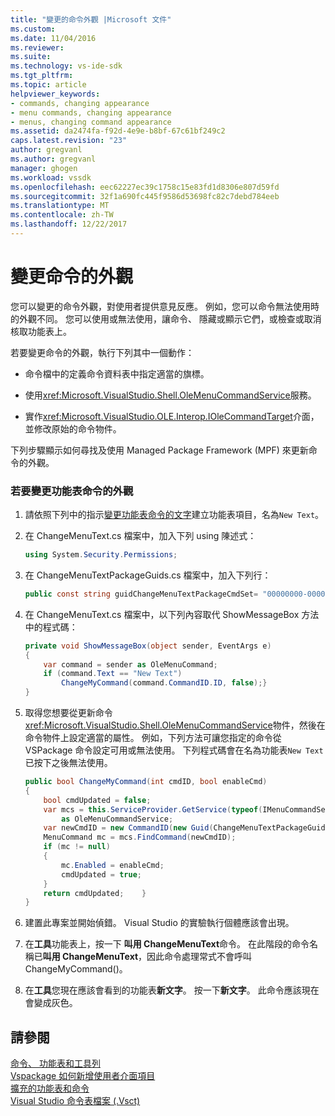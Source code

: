 ```yaml
---
title: "變更的命令外觀 |Microsoft 文件"
ms.custom: 
ms.date: 11/04/2016
ms.reviewer: 
ms.suite: 
ms.technology: vs-ide-sdk
ms.tgt_pltfrm: 
ms.topic: article
helpviewer_keywords:
- commands, changing appearance
- menu commands, changing appearance
- menus, changing command appearance
ms.assetid: da2474fa-f92d-4e9e-b8bf-67c61bf249c2
caps.latest.revision: "23"
author: gregvanl
ms.author: gregvanl
manager: ghogen
ms.workload: vssdk
ms.openlocfilehash: eec62227ec39c1758c15e83fd1d8306e807d59fd
ms.sourcegitcommit: 32f1a690fc445f9586d53698fc82c7debd784eeb
ms.translationtype: MT
ms.contentlocale: zh-TW
ms.lasthandoff: 12/22/2017
---
```

# <a name="changing-the-appearance-of-a-command"></a>變更命令的外觀
您可以變更的命令外觀，對使用者提供意見反應。 例如，您可以命令無法使用時的外觀不同。 您可以使用或無法使用，讓命令、 隱藏或顯示它們，或檢查或取消核取功能表上。  
  
 若要變更命令的外觀，執行下列其中一個動作：  
  
-   命令檔中的定義命令資料表中指定適當的旗標。  
  
-   使用<xref:Microsoft.VisualStudio.Shell.OleMenuCommandService>服務。  
  
-   實作<xref:Microsoft.VisualStudio.OLE.Interop.IOleCommandTarget>介面，並修改原始的命令物件。  
  
 下列步驟顯示如何尋找及使用 Managed Package Framework (MPF) 來更新命令的外觀。  
  
### <a name="to-change-the-appearance-of-a-menu-command"></a>若要變更功能表命令的外觀  
  
1.  請依照下列中的指示[變更功能表命令的文字](../extensibility/changing-the-text-of-a-menu-command.md)建立功能表項目，名為`New Text`。  
  
2.  在 ChangeMenuText.cs 檔案中，加入下列 using 陳述式：  
  
    ```csharp  
    using System.Security.Permissions;  
    ```  
  
3.  在 ChangeMenuTextPackageGuids.cs 檔案中，加入下列行：  
  
    ```csharp  
    public const string guidChangeMenuTextPackageCmdSet= "00000000-0000-0000-0000-00000000";  // get the GUID from the .vsct file  
    ```  
  
4.  在 ChangeMenuText.cs 檔案中，以下列內容取代 ShowMessageBox 方法中的程式碼：  
  
    ```csharp  
    private void ShowMessageBox(object sender, EventArgs e)  
    {  
        var command = sender as OleMenuCommand;  
        if (command.Text == "New Text")  
            ChangeMyCommand(command.CommandID.ID, false);}  
    }  
    ```  
  
5.  取得您想要從更新命令<xref:Microsoft.VisualStudio.Shell.OleMenuCommandService>物件，然後在命令物件上設定適當的屬性。 例如，下列方法可讓您指定的命令從 VSPackage 命令設定可用或無法使用。 下列程式碼會在名為功能表`New Text`已按下之後無法使用。  
  
    ```csharp  
    public bool ChangeMyCommand(int cmdID, bool enableCmd)  
    {  
        bool cmdUpdated = false;  
        var mcs = this.ServiceProvider.GetService(typeof(IMenuCommandService))  
            as OleMenuCommandService;  
        var newCmdID = new CommandID(new Guid(ChangeMenuTextPackageGuids.guidChangeMenuTextPackageCmdSet), cmdID);  
        MenuCommand mc = mcs.FindCommand(newCmdID);  
        if (mc != null)  
        {  
            mc.Enabled = enableCmd;  
            cmdUpdated = true;  
        }  
        return cmdUpdated;    }  
    }  
    ```  
  
6.  建置此專案並開始偵錯。 Visual Studio 的實驗執行個體應該會出現。  
  
7.  在**工具**功能表上，按一下 **叫用 ChangeMenuText**命令。 在此階段的命令名稱已**叫用 ChangeMenuText**，因此命令處理常式不會呼叫 ChangeMyCommand()。  
  
8.  在**工具**您現在應該會看到的功能表**新文字**。 按一下**新文字**。 此命令應該現在會變成灰色。  
  
## <a name="see-also"></a>請參閱  
 [命令、 功能表和工具列](../extensibility/internals/commands-menus-and-toolbars.md)   
 [Vspackage 如何新增使用者介面項目](../extensibility/internals/how-vspackages-add-user-interface-elements.md)   
 [擴充的功能表和命令](../extensibility/extending-menus-and-commands.md)   
 [Visual Studio 命令表檔案 (.Vsct)](../extensibility/internals/visual-studio-command-table-dot-vsct-files.md)